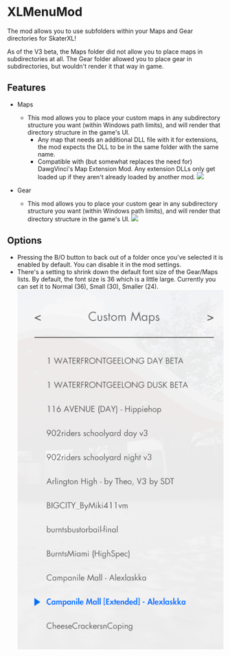 # XLMenuMod
The mod allows you to use subfolders within your Maps and Gear directories for SkaterXL!

As of the V3 beta, the Maps folder did not allow you to place maps in subdirectories at all.  The Gear folder allowed you to place gear in subdirectories, but wouldn't render it that way in game.

## Features
* Maps
  * This mod allows you to place your custom maps in any subdirectory structure you want (within Windows path limits), and will render that directory structure in the game's UI.
    * Any map that needs an additional DLL file with it for extensions, the mod expects the DLL to be in the same folder with the same name.
    * Compatible with (but somewhat replaces the need for) DawgVinci's Map Extension Mod.  Any extension DLLs only get loaded up if they aren't already loaded by another mod.
![](maps.gif)
    
* Gear
  * This mod allows you to place your custom gear in any subdirectory structure you want (within Windows path limits), and will render that directory structure in the game's UI.
![](gear.gif)
  
## Options
* Pressing the B/O button to back out of a folder once you've selected it is enabled by default.  You can disable it in the mod settings.
* There's a setting to shrink down the default font size of the Gear/Maps lists.  By default, the font size is 36 which is a little large.  Currently you can set it to Normal (36), Small (30), Smaller (24). 
![](fontsize.png)
